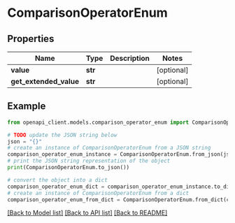 # ComparisonOperatorEnum


## Properties

Name | Type | Description | Notes
------------ | ------------- | ------------- | -------------
**value** | **str** |  | [optional] 
**get_extended_value** | **str** |  | [optional] 

## Example

```python
from openapi_client.models.comparison_operator_enum import ComparisonOperatorEnum

# TODO update the JSON string below
json = "{}"
# create an instance of ComparisonOperatorEnum from a JSON string
comparison_operator_enum_instance = ComparisonOperatorEnum.from_json(json)
# print the JSON string representation of the object
print(ComparisonOperatorEnum.to_json())

# convert the object into a dict
comparison_operator_enum_dict = comparison_operator_enum_instance.to_dict()
# create an instance of ComparisonOperatorEnum from a dict
comparison_operator_enum_from_dict = ComparisonOperatorEnum.from_dict(comparison_operator_enum_dict)
```
[[Back to Model list]](../README.md#documentation-for-models) [[Back to API list]](../README.md#documentation-for-api-endpoints) [[Back to README]](../README.md)


